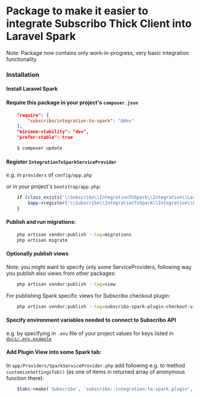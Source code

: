 # Package to make it easier to integrate Subscribo Thick Client into Laravel Spark

Note: Package now contains only work-in-progress, very basic integration functionality


### Installation

#### Install Laravel Spark

#### Require this package in your project's `composer.json`

```json
    "require": {
        "subscribo/integration-to-spark": "@dev"
    },
    "minimum-stability": "dev",
    "prefer-stable": true
```

```sh
    $ composer update
```

#### Register `IntegrationToSparkServiceProvider`

e.g. in  `providers` of `config/app.php`

or in your project's `bootstrap/app.php`:

```php
    if (class_exists('\\Subscribo\\IntegrationToSpark\\Integration\\Laravel\\IntegrationToSparkServiceProvider')) {
        $app->register('\\Subscribo\\IntegrationToSpark\\Integration\\Laravel\\IntegrationToSparkServiceProvider');
    }
```

#### Publish and run migrations:

```sh
    php artisan vendor:publish --tag=migrations
    php artisan migrate
```

#### Optionally publish views

Note: you might want to specify only some ServiceProviders, following way you publish also views from other packages:

```sh
    php artisan vendor:publish --tag=view
```

For publishing Spark specific views for Subscribo checkout plugin:

```sh
    php artisan vendor:publish --tag=subscribo-spark-plugin-checkout-views
```

#### Specify environment variables needed to connect to Subscribo API

e.g. by specifying in `.env` file of your project values for keys listed in [`docs/.env.example`](docs/.env.example)

#### Add Plugin View into some Spark tab:

In `app/Providers/SparkServiceProvider.php` add following e.g. to method `customizeSettingsTab()`
(as one of items in returned array of anonymous function there):

```php
    $tabs->make('Subscribo', 'subscribo::integration-to-spark.plugin', ''),
```
